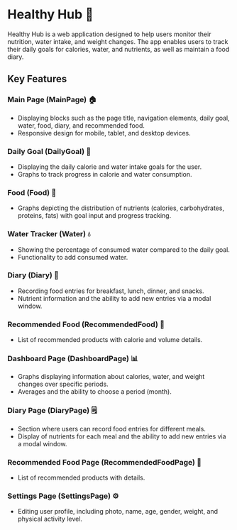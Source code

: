 # Healthy Hub 🥬

Healthy Hub is a web application designed to help users monitor their nutrition, water intake, and weight changes. The app enables users to track their daily goals for calories, water, and nutrients, as well as maintain a food diary.

## Key Features

### Main Page (MainPage) 🏠

- Displaying blocks such as the page title, navigation elements, daily goal, water, food, diary, and recommended food.
- Responsive design for mobile, tablet, and desktop devices.

### Daily Goal (DailyGoal) 🎯

- Displaying the daily calorie and water intake goals for the user.
- Graphs to track progress in calorie and water consumption.

### Food (Food) 🍲

- Graphs depicting the distribution of nutrients (calories, carbohydrates, proteins, fats) with goal input and progress tracking.

### Water Tracker (Water) 💧

- Showing the percentage of consumed water compared to the daily goal.
- Functionality to add consumed water.

### Diary (Diary) 📓

- Recording food entries for breakfast, lunch, dinner, and snacks.
- Nutrient information and the ability to add new entries via a modal window.

### Recommended Food (RecommendedFood) 🌽

- List of recommended products with calorie and volume details.

### Dashboard Page (DashboardPage) 📊

- Graphs displaying information about calories, water, and weight changes over specific periods.
- Averages and the ability to choose a period (month).

### Diary Page (DiaryPage) 🗒️

- Section where users can record food entries for different meals.
- Display of nutrients for each meal and the ability to add new entries via a modal window.

### Recommended Food Page (RecommendedFoodPage) 🍏

- List of recommended products with details.

### Settings Page (SettingsPage) ⚙️

- Editing user profile, including photo, name, age, gender, weight, and physical activity level.
